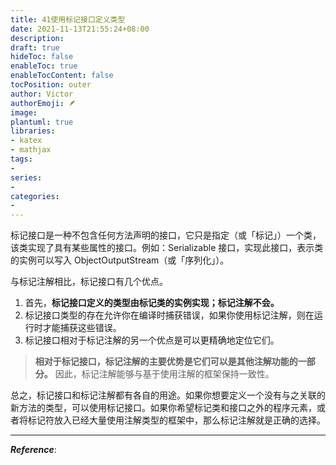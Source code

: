 ```yaml
---
title: 41使用标记接口定义类型
date: 2021-11-13T21:55:24+08:00
description:
draft: true
hideToc: false
enableToc: true
enableTocContent: false
tocPosition: outer
author: Victor
authorEmoji: 🪶
image:
plantuml: true
libraries:
- katex
- mathjax
tags:
-
series:
-
categories:
-
---
```




标记接口是一种不包含任何方法声明的接口，它只是指定（或「标记」）一个类，该类实现了具有某些属性的接口。例如：Serializable 接口，实现此接口，表示类的实例可以写入 ObjectOutputStream（或「序列化」）。



与标记注解相比，标记接口有几个优点。

1.  首先，**标记接口定义的类型由标记类的实例实现；标记注解不会。** 
2. 标记接口类型的存在允许你在编译时捕获错误，如果你使用标记注解，则在运行时才能捕获这些错误。
3. 标记接口相对于标记注解的另一个优点是可以更精确地定位它们。



> **相对于标记接口，标记注解的主要优势是它们可以是其他注解功能的一部分。** 因此，标记注解能够与基于使用注解的框架保持一致性。

总之，标记接口和标记注解都有各自的用途。如果你想要定义一个没有与之关联的新方法的类型，可以使用标记接口。如果你希望标记类和接口之外的程序元素，或者将标记符放入已经大量使用注解类型的框架中，那么标记注解就是正确的选择。





---

***Reference***:

